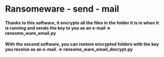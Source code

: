 # Ransomeware - send - mail

#### Thanks to this software, it encrypts all the files in the folder it is in when it is running and sends the key to you as an e-mail => ransome_ware_email.py

#### With the second software, you can restore encrypted folders with the key you receive as an e-mail. => ransome_ware_email_decrypt.py
